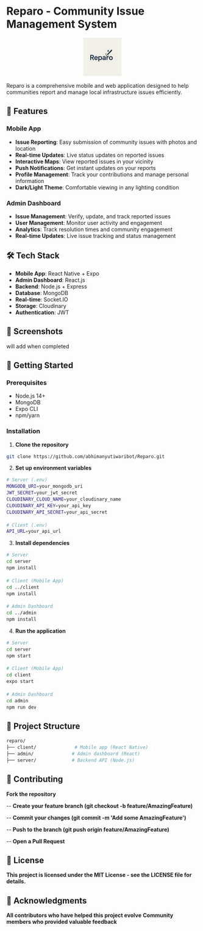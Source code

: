 # Reparo - Community Issue Management System

<p align="center">
  <img src="./client/assets/icon2.png" width="100" alt="Reparo Logo"/>
</p>

Reparo is a comprehensive mobile and web application designed to help communities report and manage local infrastructure issues efficiently.

## 🌟 Features

### Mobile App

- **Issue Reporting**: Easy submission of community issues with photos and location
- **Real-time Updates**: Live status updates on reported issues
- **Interactive Maps**: View reported issues in your vicinity
- **Push Notifications**: Get instant updates on your reports
- **Profile Management**: Track your contributions and manage personal information
- **Dark/Light Theme**: Comfortable viewing in any lighting condition

### Admin Dashboard

- **Issue Management**: Verify, update, and track reported issues
- **User Management**: Monitor user activity and engagement
- **Analytics**: Track resolution times and community engagement
- **Real-time Updates**: Live issue tracking and status management

## 🛠️ Tech Stack

- **Mobile App**: React Native + Expo
- **Admin Dashboard**: React.js
- **Backend**: Node.js + Express
- **Database**: MongoDB
- **Real-time**: Socket.IO
- **Storage**: Cloudinary
- **Authentication**: JWT

## 📱 Screenshots

will add when completed

## 🚀 Getting Started

### Prerequisites
- Node.js 14+
- MongoDB
- Expo CLI
- npm/yarn

### Installation

1. **Clone the repository**
```bash
git clone https://github.com/abhimanyutiwaribot/Reparo.git

```

2. **Set up environment variables**
```bash
# Server (.env)
MONGODB_URI=your_mongodb_uri
JWT_SECRET=your_jwt_secret
CLOUDINARY_CLOUD_NAME=your_cloudinary_name
CLOUDINARY_API_KEY=your_api_key
CLOUDINARY_API_SECRET=your_api_secret

# Client (.env)
API_URL=your_api_url
```

3. **Install dependencies**
```bash
# Server
cd server
npm install

# Client (Mobile App)
cd ../client
npm install

# Admin Dashboard
cd ../admin
npm install
```

4. **Run the application**
```bash
# Server
cd server
npm start

# Client (Mobile App)
cd client
expo start

# Admin Dashboard
cd admin
npm run dev
```

## 📝 Project Structure
```bash
reparo/
├── client/              # Mobile app (React Native)
├── admin/              # Admin dashboard (React)
├── server/             # Backend API (Node.js)
```

## 🤝 Contributing

**Fork the repository**

-- **Create your feature branch (git checkout -b feature/AmazingFeature)**

-- **Commit your changes (git commit -m 'Add some AmazingFeature')**

-- **Push to the branch (git push origin feature/AmazingFeature)**

-- **Open a Pull Request**

## 📄 License

**This project is licensed under the MIT License - see the LICENSE file for details.**

## 🙏 Acknowledgments

**All contributors who have helped this project evolve**
**Community members who provided valuable feedback**